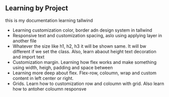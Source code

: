 ## Learning by Project

this is my documentation learning tallwind

- Learning customization color, border adn design system in tallwind
- Responsive text and customization spacing, aslo using applying layer in another file
- Whatever the size like h1, h2, h3 it will be shown same. It will bw different if we set the class. Also, learn abaout height text decoration and import text
- Customization margin. Learning how flex works and make something using width, heigh, padding and space between
- Learning more deep about flex. Flex-row, coloumn, wrap and custom content in left center or right.
- Grids. Learn how to customization row and coloumn with grid. Also learn how to antoher coloumn responsve